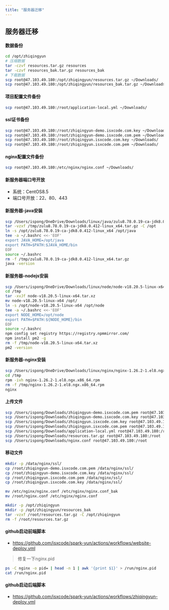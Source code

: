```yaml
---
title: "服务器迁移"
---
```


## 服务器迁移

#### 数据备份

```bash
cd /opt/zhiqingyun
# 压缩数据
tar -czvf resources.tar.gz resources
tar -czvf resources_bak.tar.gz resources_bak
# 下载数据
scp root@47.103.49.180:/opt/zhiqingyun/resources.tar.gz ~/Downloads/
scp root@47.103.49.180:/opt/zhiqingyun/resources_bak.tar.gz ~/Downloads/
```

#### 项目配置文件备份

```bash
scp root@47.103.49.180:/root/application-local.yml ~/Downloads/
```

#### ssl证书备份

```bash
scp root@47.103.49.180:/root/zhiqingyun-demo.isxcode.com.key ~/Downloads/
scp root@47.103.49.180:/root/zhiqingyun-demo.isxcode.com.pem ~/Downloads/
scp root@47.103.49.180:/root/zhiqingyun.isxcode.com.key ~/Downloads/
scp root@47.103.49.180:/root/zhiqingyun.isxcode.com.pem ~/Downloads/
```

#### nginx配置文件备份

```bash
scp root@47.103.49.180:/etc/nginx/nginx.conf ~/Downloads/
```

#### 新服务器端口号开放

- 系统：CentOS8.5
- 端口号开放：22、80、443

#### 新服务器-java安装

```bash
scp /Users/ispong/OneDrive/Downloads/linux/java/zulu8.78.0.19-ca-jdk8.0.412-linux_x64.tar.gz root@47.103.49.180:/tmp
tar -vzxf /tmp/zulu8.78.0.19-ca-jdk8.0.412-linux_x64.tar.gz -C /opt
ln -s /opt/zulu8.78.0.19-ca-jdk8.0.412-linux_x64 /opt/java
tee -a ~/.bashrc <<-'EOF'
export JAVA_HOME=/opt/java
export PATH=$PATH:$JAVA_HOME/bin
EOF
source ~/.bashrc
rm -f /tmp/zulu8.78.0.19-ca-jdk8.0.412-linux_x64.tar.gz
java -version
```

#### 新服务器-nodejs安装

```bash
scp /Users/ispong/OneDrive/Downloads/linux/node/node-v18.20.5-linux-x64.tar.xz root@47.103.49.180:/tmp
cd /tmp
tar -xvJf node-v18.20.5-linux-x64.tar.xz
mv node-v18.20.5-linux-x64 /opt/
ln -s /opt/node-v18.20.5-linux-x64 /opt/node 
tee -a ~/.bashrc <<-'EOF'
export NODE_HOME=/opt/node 
export PATH=$PATH:${NODE_HOME}/bin
EOF
source ~/.bashrc
npm config set registry https://registry.npmmirror.com/
npm install pm2 -g
rm -f /tmp/node-v18.20.5-linux-x64.tar.xz
pm2 -version
```

#### 新服务器-nginx安装

```bash
scp /Users/ispong/OneDrive/Downloads/linux/nginx/nginx-1.26.2-1.el8.ngx.x86_64.rpm root@47.103.49.180:/tmp
cd /tmp
rpm -ivh nginx-1.26.2-1.el8.ngx.x86_64.rpm
rm -f /tmp/nginx-1.26.2-1.el8.ngx.x86_64.rpm
nginx
```

#### 上传文件

```bash
scp /Users/ispong/Downloads/zhiqingyun-demo.isxcode.com.pem root@47.103.49.180:/root
scp /Users/ispong/Downloads/zhiqingyun-demo.isxcode.com.key root@47.103.49.180:/root
scp /Users/ispong/Downloads/zhiqingyun.isxcode.com.key root@47.103.49.180:/root
scp /Users/ispong/Downloads/zhiqingyun.isxcode.com.pem root@47.103.49.180:/root
scp /Users/ispong/Downloads/application-local.yml root@47.103.49.180:/root
scp /Users/ispong/Downloads/resources.tar.gz root@47.103.49.180:/root
scp /Users/ispong/Downloads/nginx.conf root@47.103.49.180:/root
```

#### 移动文件

```bash
mkdir -p /data/nginx/ssl/
cp /root/zhiqingyun-demo.isxcode.com.pem /data/nginx/ssl/
cp /root/zhiqingyun-demo.isxcode.com.key /data/nginx/ssl/
cp /root/zhiqingyun.isxcode.com.pem /data/nginx/ssl/
cp /root/zhiqingyun.isxcode.com.key /data/nginx/ssl/

mv /etc/nginx/nginx.conf /etc/nginx/nginx.conf_bak
mv /root/nginx.conf /etc/nginx/nginx.conf

mkdir -p /opt/zhiqingyun
mkdir -p /opt/zhiqingyun/resources_bak
tar -vzxf /root/resources.tar.gz -C /opt/zhiqingyun
rm -f /root/resources.tar.gz
```

#### github启动前端脚本

- https://github.com/isxcode/spark-yun/actions/workflows/website-deploy.yml

> 修复一下nginx.pid

```bash
ps -C nginx -o pid= | head -n 1 | awk '{print $1}' > /run/nginx.pid
cat /run/nginx.pid
```

#### github启动后端脚本

- https://github.com/isxcode/spark-yun/actions/workflows/zhiqingyun-deploy.yml